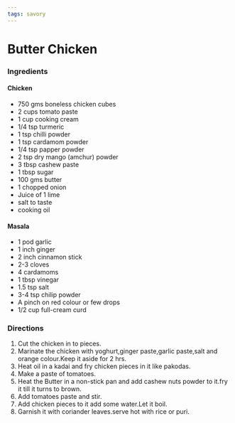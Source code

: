 ```yaml
---
tags: savory
---
```

# Butter Chicken

### Ingredients
#### Chicken
- 750 gms boneless chicken cubes 
- 2 cups tomato paste
- 1 cup cooking cream
- 1/4 tsp turmeric
- 1 tsp chilli powder
- 1 tsp cardamom powder
- 1/4 tsp papper powder
- 2 tsp dry mango (amchur) powder
- 3 tbsp cashew paste
- 1 tbsp sugar
- 100 gms butter
- 1 chopped onion
- Juice of 1 lime
- salt to taste
- cooking oil

#### Masala
- 1 pod garlic
- 1 inch ginger
- 2 inch cinnamon stick
- 2-3 cloves
- 4 cardamoms
- 1 tbsp vinegar
- 1.5 tsp salt
- 3-4 tsp chilip powder
- A pinch on red colour or few drops
- 1/2 cup full-cream curd

### Directions
1. Cut the chicken in to pieces.
2. Marinate the chicken with yoghurt,ginger paste,garlic paste,salt and orange colour.Keep it aside for 2 hrs.
3. Heat oil in a kadai and fry chicken pieces in it like pakodas.
4. Make a paste of tomatoes.
5. Heat the Butter in a non-stick pan and add cashew nuts powder to it.fry it till it turns to brown.
6. Add tomatoes paste and stir.
7. Add chicken pieces to it add some water.Let it boil.
8. Garnish it with coriander leaves.serve hot with rice or puri.
